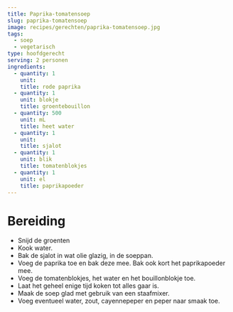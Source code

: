 ```yaml
---
title: Paprika-tomatensoep
slug: paprika-tomatensoep
image: recipes/gerechten/paprika-tomatensoep.jpg
tags:
  - soep
  - vegetarisch
type: hoofdgerecht
serving: 2 personen
ingredients:
  - quantity: 1
    unit:
    title: rode paprika
  - quantity: 1
    unit: blokje
    title: groentebouillon
  - quantity: 500
    unit: mL
    title: heet water
  - quantity: 1
    unit:
    title: sjalot
  - quantity: 1
    unit: blik
    title: tomatenblokjes
  - quantity: 1
    unit: el
    title: paprikapoeder
---
```


# Bereiding

- Snijd de groenten
- Kook water.
- Bak de sjalot in wat olie glazig, in de soeppan.
- Voeg de paprika toe en bak deze mee. Bak ook kort het paprikapoeder mee.
- Voeg de tomatenblokjes, het water en het bouillonblokje toe.
- Laat het geheel enige tijd koken tot alles gaar is.
- Maak de soep glad met gebruik van een staafmixer.
- Voeg eventueel water, zout, cayennepeper en peper naar smaak toe.
